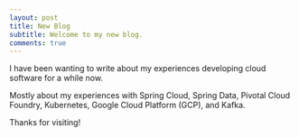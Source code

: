```yaml
---
layout: post
title: New Blog
subtitle: Welcome to my new blog.
comments: true
---
```


I have been wanting to write about my experiences developing cloud software for a while now.

Mostly about my experiences with Spring Cloud, Spring Data, Pivotal Cloud Foundry, Kubernetes, Google Cloud Platform (GCP), and Kafka.

Thanks for visiting!